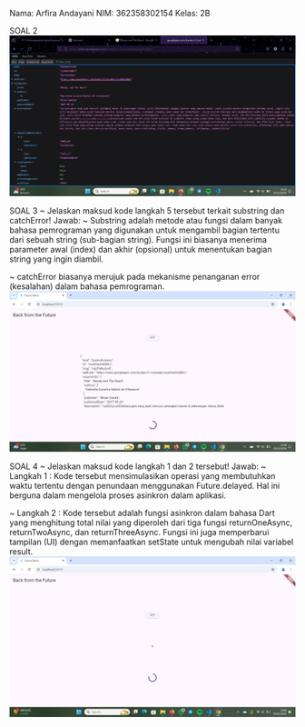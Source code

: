 Nama: Arfira Andayani
NIM: 362358302154
Kelas: 2B

SOAL 2
![alt text](image.png)

SOAL 3
~ Jelaskan maksud kode langkah 5 tersebut terkait substring dan catchError!
Jawab:
~ Substring adalah metode atau fungsi dalam banyak bahasa pemrograman yang digunakan untuk mengambil bagian tertentu dari sebuah string (sub-bagian string). Fungsi ini biasanya menerima parameter awal (index) dan akhir (opsional) untuk menentukan bagian string yang ingin diambil.

~ catchError biasanya merujuk pada mekanisme penanganan error (kesalahan) dalam bahasa pemrograman.
![alt text](image-1.png)

SOAL 4
~ Jelaskan maksud kode langkah 1 dan 2 tersebut!
Jawab: 
~ Langkah 1 :
Kode tersebut mensimulasikan operasi yang membutuhkan waktu tertentu dengan penundaan menggunakan Future.delayed. Hal ini berguna dalam mengelola proses asinkron dalam aplikasi.

~ Langkah 2 : 
Kode tersebut adalah fungsi asinkron dalam bahasa Dart yang menghitung total nilai yang diperoleh dari tiga fungsi returnOneAsync, returnTwoAsync, dan returnThreeAsync. Fungsi ini juga memperbarui tampilan (UI) dengan memanfaatkan setState untuk mengubah nilai variabel result.
![alt text](image-2.png)
